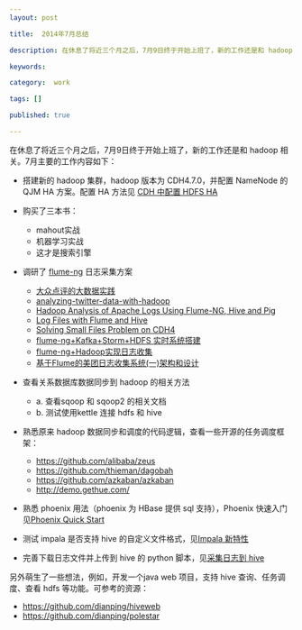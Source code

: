 ```yaml
---
layout: post

title:  2014年7月总结

description: 在休息了将近三个月之后，7月9日终于开始上班了，新的工作还是和 hadoop 相关。

keywords:  

category:  work

tags: []

published: true

---
```


在休息了将近三个月之后，7月9日终于开始上班了，新的工作还是和 hadoop 相关。7月主要的工作内容如下：

- 搭建新的 hadoop 集群，hadoop 版本为 CDH4.7.0，并配置 NameNode 的 QJM HA 方案。配置 HA 方法见 [CDH 中配置 HDFS HA](/2014/07/18/install-hdfs-ha-in-cdh.html)
- 购买了三本书：
	- mahout实战
	- 机器学习实战
	- 这才是搜索引擎
- 调研了 [flume-ng]() 日志采集方案
	- [大众点评的大数据实践](http://www.csdn.net/article/2013-12-18/2817838-big-data-practice-in-dianping)
	- [analyzing-twitter-data-with-hadoop](http://blog.cloudera.com/blog/2012/09/analyzing-twitter-data-with-hadoop/)
	- [Hadoop Analysis of Apache Logs Using Flume-NG, Hive and Pig](http://cuddletech.com/?p=795)
	- [Log Files with Flume and Hive](http://www.lopakalogic.com/articles/hadoop-articles/log-files-flume-hive/)
	- [Solving Small Files Problem on CDH4](https://sskaje.me/2013/12/solving-small-files-problem-cdh4/#.U8I48Y2SywI)
	- [flume-ng+Kafka+Storm+HDFS 实时系统搭建](http://blog.csdn.net/weijonathan/article/details/18301321)
	- [flume-ng+Hadoop实现日志收集](http://gdcsy.blog.163.com/blog/static/127343609201452532339253/)
	- [基于Flume的美团日志收集系统(一)架构和设计](http://tech.meituan.com/mt-log-system-arch.html)

- 查看关系数据库数据同步到 hadoop 的相关方法
   	- a. 查看sqoop 和 sqoop2 的相关文档
  	- b. 测试使用kettle 连接 hdfs 和 hive
- 熟悉原来 hadoop 数据同步和调度的代码逻辑，查看一些开源的任务调度框架：
	- <https://github.com/alibaba/zeus>
	- <https://github.com/thieman/dagobah>
	- <https://github.com/azkaban/azkaban>
	- <http://demo.gethue.com/>
- 熟悉 phoenix 用法（phoenix 为 HBase 提供 sql 支持），Phoenix 快速入门见[Phoenix Quick Start](/2014/07/28/phoenix-quick-start.html)
- 测试 impala 是否支持 hive 的自定义文件格式，见[Impala 新特性](/2014/07/29/new-features-in-impala.html)
- 完善下载日志文件并上传到 hive 的 python 脚本，见[采集日志到 hive](/2014/07/25/collect-log-to-hive.html)

另外萌生了一些想法，例如，开发一个java web 项目，支持 hive 查询、任务调度、查看 hdfs 等功能。可参考的资源：

- <https://github.com/dianping/hiveweb>
- <https://github.com/dianping/polestar>
